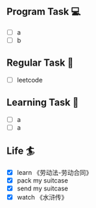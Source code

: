 

## Program Task  💻
- [ ] a
- [ ] b

## Regular Task  🤡
- [ ] leetcode

## Learning Task 🎯
- [ ] a
- [ ] a

## Life 🏄
- [x] learn 《劳动法-劳动合同》
- [x] pack my suitcase
- [x] send my suitcase
- [x] watch 《水浒传》